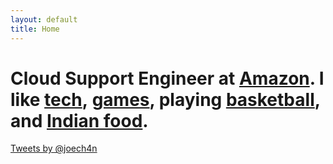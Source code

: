 ```yaml
---
layout: default
title: Home
---
```


# Cloud Support Engineer at [Amazon](http://aws.amazon.com/). I like [tech](http://www.apple.com/iphone), [games](http://bit.ly/league-of-legends), playing [basketball](https://twitter.com/HistoricalPics/status/464948191063191552/photo/1), and [Indian food](http://www.cedarsonbrooklyn.com/).

<a class="twitter-timeline" href="https://twitter.com/joech4n" data-widget-id="341481690469912576">Tweets by @joech4n</a>
<script>!function(d,s,id){var js,fjs=d.getElementsByTagName(s)[0],p=/^http:/.test(d.location)?'http':'https';if(!d.getElementById(id)){js=d.createElement(s);js.id=id;js.src=p+"://platform.twitter.com/widgets.js";fjs.parentNode.insertBefore(js,fjs);}}(document,"script","twitter-wjs");</script>

